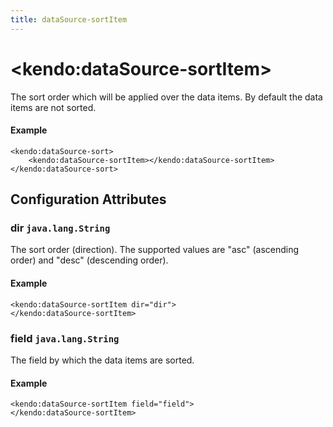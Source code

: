 ```yaml
---
title: dataSource-sortItem
---
```


# \<kendo:dataSource-sortItem\>

The sort order which will be applied over the data items. By default the data items are not sorted.

#### Example
    <kendo:dataSource-sort>
        <kendo:dataSource-sortItem></kendo:dataSource-sortItem>
    </kendo:dataSource-sort>

## Configuration Attributes

### dir `java.lang.String`

The sort order (direction). The supported values are "asc" (ascending order) and "desc" (descending order).

#### Example
    <kendo:dataSource-sortItem dir="dir">
    </kendo:dataSource-sortItem>

### field `java.lang.String`

The field by which the data items are sorted.

#### Example
    <kendo:dataSource-sortItem field="field">
    </kendo:dataSource-sortItem>

